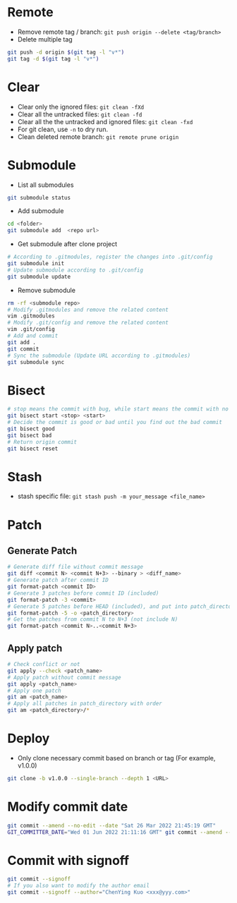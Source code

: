 # Remote

* Remove remote tag / branch: `git push origin --delete <tag/branch>`
* Delete multiple tag
```bash
git push -d origin $(git tag -l "v*")
git tag -d $(git tag -l "v*")
```

# Clear
* Clear only the ignored files: `git clean -fXd`
* Clear all the untracked files: `git clean -fd`
* Clear all the the untracked and ignored files: `git clean -fxd`
* For git clean, use `-n` to dry run.
* Clean deleted remote branch: `git remote prune origin`

# Submodule
* List all submodules
```bash
git submodule status
```
* Add submodule
```bash
cd <folder>
git submodule add  <repo url>
```
* Get submodule after clone project
```bash
# According to .gitmodules, register the changes into .git/config
git submodule init
# Update submodule according to .git/config
git submodule update
```
* Remove submodule
```bash
rm -rf <submodule repo>
# Modify .gitmodules and remove the related content
vim .gitmodules
# Modify .git/config and remove the related content
vim .git/config
# Add and commit
git add .
git commit 
# Sync the submodule (Update URL according to .gitmodules)
git submodule sync
```

# Bisect
```bash
# stop means the commit with bug, while start means the commit with no bug
git bisect start <stop> <start>
# Decide the commit is good or bad until you find out the bad commit
git bisect good
git bisect bad
# Return origin commit
git bisect reset
```

# Stash
* stash specific file: `git stash push -m your_message <file_name>`

# Patch
## Generate Patch
```bash
# Generate diff file without commit message
git diff <commit N> <commit N+3> --binary > <diff_name>
# Generate patch after commit ID
git format-patch <commit ID>
# Generate 3 patches before commit ID (included)
git format-patch -3 <commit>
# Generate 5 patches before HEAD (included), and put into patch_directory
git format-patch -5 -o <patch_directory>
# Get the patches from commit N to N+3 (not include N)
git format-patch <commit N>..<commit N+3>
```

## Apply patch
```bash
# Check conflict or not
git apply --check <patch_name>
# Apply patch without commit message
git apply <patch_name>
# Apply one patch
git am <patch_name>
# Apply all patches in patch_directory with order
git am <patch_directory>/*
```

# Deploy
* Only clone necessary commit based on branch or tag (For example, v1.0.0)
```bash
git clone -b v1.0.0 --single-branch --depth 1 <URL>
```

# Modify commit date

```bash
git commit --amend --no-edit --date "Sat 26 Mar 2022 21:45:19 GMT"
GIT_COMMITTER_DATE="Wed 01 Jun 2022 21:11:16 GMT" git commit --amend --no-edit --date "Wed 01 Jun 2022 21:11:16 GMT"
```

# Commit with signoff

```bash
git commit --signoff
# If you also want to modify the author email
git commit --signoff --author="ChenYing Kuo <xxx@yyy.com>"
```

